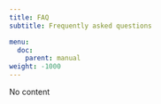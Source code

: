 ```yaml
---
title: FAQ
subtitle: Frequently asked questions

menu:
  doc:
    parent: manual
weight: -1000
---
```

No content